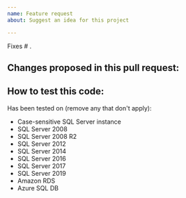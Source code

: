 ```yaml
---
name: Feature request
about: Suggest an idea for this project

---
```


Fixes # .

Changes proposed in this pull request:
 - 

How to test this code:
 - 

Has been tested on (remove any that don't apply):
 - Case-sensitive SQL Server instance
 - SQL Server 2008
 - SQL Server 2008 R2
 - SQL Server 2012
 - SQL Server 2014
 - SQL Server 2016
 - SQL Server 2017
 - SQL Server 2019
 - Amazon RDS
 - Azure SQL DB

